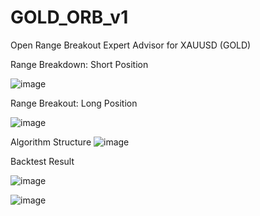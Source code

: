 # GOLD_ORB_v1
Open Range Breakout Expert Advisor for XAUUSD (GOLD)  


Range Breakdown: Short Position

![image](https://user-images.githubusercontent.com/117939069/201955988-b487401c-3458-40eb-b4ae-1de67ef04795.png)


Range Breakout: Long Position

![image](https://user-images.githubusercontent.com/117939069/201953535-3fc70a14-5b7f-4648-a80c-0160accc31aa.png)

Algorithm Structure
![image](https://user-images.githubusercontent.com/117939069/201953919-a6dd6e05-4918-42ac-b340-c46b8edf67a4.png)


Backtest Result

![image](https://user-images.githubusercontent.com/117939069/201954432-3b38daf8-e183-4cfa-8384-3f88e2d8fc1c.png)

![image](https://user-images.githubusercontent.com/117939069/201954567-2c30a2c0-ec65-4bf6-83ac-59ddee0d188b.png)


